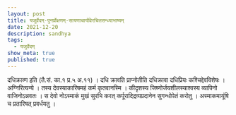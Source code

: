 ```yaml
---
layout: post
title: यजुर्वेदम्-पुनर्प्रोक्षणम्-सायणाचार्यविरचितसन्ध्याभाष्यम्
date: 2021-12-20
description: sandhya
tags:
  - यजुर्वेदम्
show_meta: true
published: true
---
```



दधिक्राव्ण इति (तै.सं. का.१ प्र.५ अ.११) । दधि क्रावति प्राप्नोतीति दधिक्रावा दधिप्रियः कश्चिद्देवविशेषः । अग्निरित्यन्ये । तस्य देवस्याकारिषमहं कर्म कृतवानस्मि । कीदृशस्य जिष्णोर्जयशीलस्याश्वस्य व्यापिनो वाजिनोऽन्नवतः । स देवो नोऽस्माकं मुखं सुरभि करत् कर्पूरादिद्रव्यप्रदानेन सुगन्धोपेतं करोतु । अस्माकमायूंषि च प्रतारिषत् प्रवर्धयतु । 
